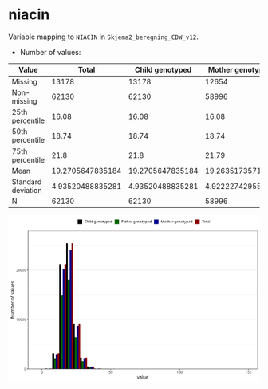 # niacin
Variable mapping to `NIACIN` in `Skjema2_beregning_CDW_v12`.
- Number of values:

| Value | Total | Child genotyped | Mother genotyped | Father genotyped |
| ----- | ----- | --------------- | ---------------- | ---------------- |
| Missing | 13178 | 13178 | 12654 | 6217 |
| Non-missing | 62130 | 62130 | 58996 | 43867 |
| 25th percentile | 16.08 | 16.08 | 16.08 | 16.09 |
| 50th percentile | 18.74 | 18.74 | 18.74 | 18.73 |
| 75th percentile | 21.8 | 21.8 | 21.79 | 21.76 |
| Mean | 19.2705647835184 | 19.2705647835184 | 19.263517357109 | 19.2370084573825 |
| Standard deviation | 4.93520488835281 | 4.93520488835281 | 4.92222742955502 | 4.84660633136181 |
| N | 62130 | 62130 | 58996 | 43867 |



![](niacin_n.png)




